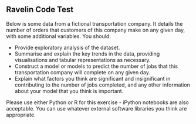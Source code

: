 ## Ravelin Code Test

Below is some data from a fictional transportation company. It details the number of orders that customers of this company make on any given day, with some additional variables. You should:

 * Provide exploratory analysis of the dataset.
 * Summarise and explain the key trends in the data, providing visualisations and tabular representations as necessary.
 * Construct a model or models to predict the number of jobs that this transportation company will complete on any given day.
 * Explain what factors you think are significant and insignificant in contributing to the number of jobs completed, and any other information about your model that you think is important.

 Please use either Python or R for this exercise - iPython notebooks are also acceptable. You can use whatever external software libraries you think are appropriate.
